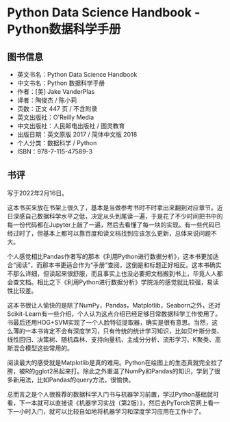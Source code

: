 # Python Data Science Handbook - Python数据科学手册

## 图书信息

- 英文书名：Python Data Science Handbook
- 中文书名：Python 数据科学手册
- 作者：[美] Jake VanderPlas
- 译者：陶俊杰 / 陈小莉
- 页数：正文 447 页 / 不含附录
- 英文出版社：O'Reilly Media
- 中文出版社：人民邮电出版社 / 图灵教育
- 出版日期：英文原版 2017 / 简体中文版 2018
- 个人分类：数据科学 / Python
- ISBN：978-7-115-47589-3

## 书评

写于2022年2月16日。

这本书买来放在书架上很久了，基本是当做参考书时不时拿出来翻到对应章节。近日深感自己数据科学水平之低，决定从头到尾读一遍，于是花了不少时间把书中的每一份代码都在Jupyter上敲了一遍，然后去看懂了每一块的实现。有一些代码已经过时了，但基本上都可以靠百度和读文档找到应该怎么更新，总体来说问题不大。

个人感觉相比Pandas作者写的那本《利用Python进行数据分析》，这本书更加适合“阅读”，而那本书更适合作为“手册”查阅，这倒是和标题正好相反。这本书确实不那么详细，但读起来很舒服，而且事实上也没必要把文档搬到书上，毕竟人人都会查文档。相比之下《利用Python进行数据分析》学院派的感觉就比较强，易读性比较差。

这本书很让人愉快的是除了NumPy，Pandas，Matplotlib，Seaborn之外，还对Scikit-Learn有一些介绍，个人认为这点介绍已经足够日常数据科学工作使用了。书最后还用HOG+SVM实现了一个人脸特征提取器，确实是很有意思。当然，这么薄的一本书肯定不会有深度学习，只有传统的统计学习知识，比如贝叶斯分类、线性回归、决策树、随机森林、支持向量机、主成分分析、流形学习、K聚类、高斯混合模型这些常用的。

阅读最大的感受就是Matplotlib是真的难用。Python在绘图上的生态真就完全拉了胯，被R的gglot2吊起来打。除此之外重温了NumPy和Pandas的知识，学到了很多新用法，比如Pandas的query方法，很愉快。

总而言之是个人很推荐的数据科学入门书与机器学习前置，学过Python基础就可看，下一本就可以直接读《机器学习实战（第2版）》，然后去PyTorch官网上看一下一小时入门，就可以比较自如地将机器学习和深度学习应用在工作中了。